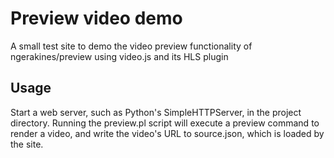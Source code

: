 # Preview video demo

A small test site to demo the video preview functionality of ngerakines/preview using video.js and its HLS plugin

## Usage
Start a web server, such as Python's SimpleHTTPServer, in the project directory.
Running the preview.pl script will execute a preview command to render a video, and write the video's URL to source.json, which is loaded by the site. 